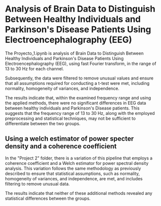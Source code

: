 # Analysis of Brain Data to Distinguish Between Healthy Individuals and Parkinson's Disease Patients Using Electroencephalography (EEG)


The Proyecto_1.ipynb is analysis of Brain Data to Distinguish Between Healthy Individuals and Parkinson's Disease Patients Using Electroencephalography (EEG), using fast Fourier transform, in the range of 13 to 30 Hz for each channel. 

Subsequently, the data were filtered to remove unusual values and ensure that all assumptions required for conducting a t-test were met, including normality, homogeneity of variances, and independence. 

The results indicate that, within the examined frequency range and using the applied methods, there were no significant differences in EEG data between healthy individuals and Parkinson's Disease patients. This suggests that the frequency range of 13 to 30 Hz, along with the employed preprocessing and statistical techniques, may not be sufficient to differentiate between the two groups. 

## Using a welch estimator of power specter density and a coherence coefficient

In the "Project 2" folder, there is a variation of this pipeline that employs a coherence coefficient and a Welch estimator for power spectral density analysis. This variation follows the same methodology as previously described to ensure that statistical assumptions, such as normality, homogeneity of variances, and independence, are met, and includes filtering to remove unusual data.

The results indicate that neither of these additional methods revealed any statistical differences between the groups.